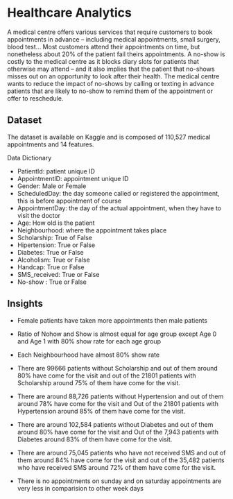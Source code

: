# Healthcare Analytics

A medical centre offers various services that require customers to book appointments in advance – including medical appointments, small surgery, blood test... Most customers attend their appointments on time, but nonetheless about 20% of the patient fail theirs appointments. A no-show is costly to the medical centre as it blocks diary slots for patients that otherwise may attend – and it also implies that the patient that no-shows misses out on an opportunity to look after their health. The medical centre wants to reduce the impact of no-shows by calling or texting in advance patients that are likely to no-show to remind them of the appointment or offer to reschedule.

## Dataset

The dataset is available on Kaggle and is composed of 110,527 medical appointments and 14 features.

Data Dictionary
- PatientId: patient unique ID
- AppointmentID: appointment unique ID
- Gender: Male or Female
- ScheduledDay: the day someone called or registered the appointment, this is before appointment of course
- AppointmentDay: the day of the actual appointment, when they have to visit the doctor
- Age: How old is the patient
- Neighbourhood: where the appointment takes place
- Scholarship: True of False
- Hipertension: True or False
- Diabetes: True or False
- Alcoholism: True or False
- Handcap: True or False
- SMS_received: True or False
- No-show : True or False

## Insights

- Female patients have taken more appointments then male patients

- Ratio of Nohow and Show is almost equal for age group except Age 0 and Age 1 with 80% show rate for each age group

- Each Neighbourhood have almost 80% show rate

- There are 99666 patients without Scholarship and out of them around 80% have come for the visit and out of the 21801 patients with Scholarship around 75% of them have come for the visit.

- There are around 88,726 patients without Hypertension and out of them around 78% have come for the visit and Out of the 21801 patients with Hypertension around 85% of them have come for the visit.

- There are around 102,584 patients without Diabetes and out of them around 80% have come for the visit and Out of the 7,943 patients with Diabetes around 83% of them have come for the visit.

- There are around 75,045 patients who have not received SMS and out of them around 84% have come for the visit and out of the 35,482 patients who have received SMS around 72% of them have come for the visit.

- There is no appointments on sunday and on saturday appointments are very less in comparision to other week days

